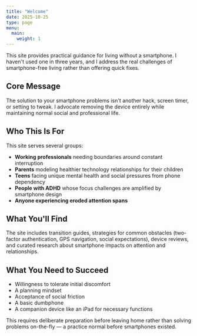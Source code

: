 ```yaml
---
title: "Welcome"
date: 2025-10-25
type: page
menu:
  main:
    weight: 1
---
```


This site provides practical guidance for living without a smartphone. I haven't used one in three years, and I address the real challenges of smartphone-free living rather than offering quick fixes.

## Core Message

The solution to your smartphone problems isn't another hack, screen timer, or setting to tweak. I advocate removing the device entirely while maintaining normal social and professional life.

## Who This Is For

This site serves several groups:

- **Working professionals** needing boundaries around constant interruption
- **Parents** modeling healthier technology relationships for their children
- **Teens** facing unique mental health and social pressures from phone dependency
- **People with ADHD** whose focus challenges are amplified by smartphone design
- **Anyone experiencing eroded attention spans**

## What You'll Find

The site includes transition guides, strategies for common obstacles (two-factor authentication, GPS navigation, social expectations), device reviews, and curated research about smartphone impacts on attention and relationships.

## What You Need to Succeed

- Willingness to tolerate initial discomfort
- A planning mindset
- Acceptance of social friction
- A basic dumbphone
- A companion device like an iPad for necessary functions

This requires deliberate preparation before leaving home rather than solving problems on-the-fly — a practice normal before smartphones existed.
